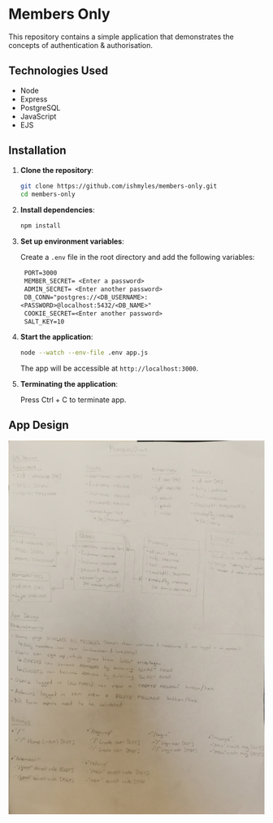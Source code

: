 # Members Only

This repository contains a simple application that demonstrates the concepts of authentication &amp; authorisation.

## Technologies Used

- Node
- Express
- PostgreSQL
- JavaScript
- EJS

## Installation

1. **Clone the repository**:

   ```bash
   git clone https://github.com/ishmyles/members-only.git
   cd members-only
   ```

2. **Install dependencies**:

   ```bash
   npm install
   ```

3. **Set up environment variables**:

   Create a `.env` file in the root directory and add the following variables:

   ```env
    PORT=3000
    MEMBER_SECRET= <Enter a password>
    ADMIN_SECRET= <Enter another password>
    DB_CONN="postgres://<DB_USERNAME>:<PASSWORD>@localhost:5432/<DB_NAME>"
    COOKIE_SECRET=<Enter another password>
    SALT_KEY=10

   ```

4. **Start the application**:

   ```bash
   node --watch --env-file .env app.js
   ```

   The app will be accessible at `http://localhost:3000`.

5. **Terminating the application**:

   Press Ctrl + C to terminate app.

## App Design

![](./DESIGN_FILES/MembersOnlyDesign.jpg)
